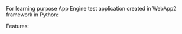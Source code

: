 For learning purpose App Engine test application created in WebApp2 framework in Python:

Features:
